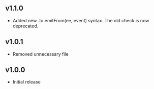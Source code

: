 ## v1.1.0

* Added new .to.emitFrom(ee, event) syntax. The old check is now deprecated.

## v1.0.1

* Removed unnecessary file

## v1.0.0

* Initial release
